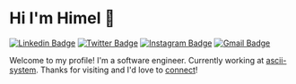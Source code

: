 # Hi I'm Himel 👋

[![Linkedin Badge](https://img.shields.io/badge/-himel-blue?style=flat&logo=Linkedin&logoColor=white&link=https://www.linkedin.com/in/himel-biswas/)](https://www.linkedin.com/in/himel-biswas/)
[![Twitter Badge](https://img.shields.io/badge/-@__himel-1ca0f1?style=flat&labelColor=1ca0f1&logo=twitter&logoColor=white&link=https://twitter.com/eg_himel)](https://twitter.com/eg_himel)
[![Instagram Badge](https://img.shields.io/badge/-@__himel.b-purple?style=flat&logo=instagram&logoColor=white&link=https://www.instagram.com/himel.b/)](https://www.instagram.com/himel.b/)
[![Gmail Badge](https://img.shields.io/badge/-himelbiswas.dev-c14438?style=flat&logo=Gmail&logoColor=white&link=mailto:himelbiswas.dev@gmail.com)](mailto:himelbiswas.dev@gmail.com)

Welcome to my profile! I'm a software engineer. Currently working at [ascii-system](https://www.asciisys.com/). Thanks for visiting and I'd love to [connect](https://www.linkedin.com/in/himel-biswas/)!

<!--
**himel-biswas/himel-biswas** is a ✨ _special_ ✨ repository because its `README.md` (this file) appears on your GitHub profile.

Here are some ideas to get you started:

- 🔭 I’m currently working on ...
- 🌱 I’m currently learning ...
- 👯 I’m looking to collaborate on ...
- 🤔 I’m looking for help with ...
- 💬 Ask me about ...
- 📫 How to reach me: ...
- 😄 Pronouns: ...
- ⚡ Fun fact: ...
-->

